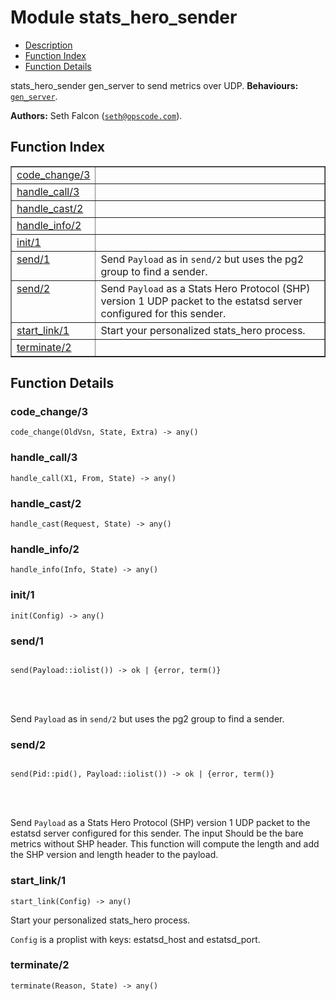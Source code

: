 

# Module stats_hero_sender #
* [Description](#description)
* [Function Index](#index)
* [Function Details](#functions)


stats_hero_sender gen_server to send metrics over UDP.
__Behaviours:__ [`gen_server`](gen_server.md).

__Authors:__ Seth Falcon ([`seth@opscode.com`](mailto:seth@opscode.com)).
<a name="index"></a>

## Function Index ##


<table width="100%" border="1" cellspacing="0" cellpadding="2" summary="function index"><tr><td valign="top"><a href="#code_change-3">code_change/3</a></td><td></td></tr><tr><td valign="top"><a href="#handle_call-3">handle_call/3</a></td><td></td></tr><tr><td valign="top"><a href="#handle_cast-2">handle_cast/2</a></td><td></td></tr><tr><td valign="top"><a href="#handle_info-2">handle_info/2</a></td><td></td></tr><tr><td valign="top"><a href="#init-1">init/1</a></td><td></td></tr><tr><td valign="top"><a href="#send-1">send/1</a></td><td>Send <code>Payload</code> as in <code>send/2</code> but uses the pg2 group to find a sender.</td></tr><tr><td valign="top"><a href="#send-2">send/2</a></td><td>Send <code>Payload</code> as a Stats Hero Protocol (SHP) version 1 UDP packet to the estatsd
server configured for this sender.</td></tr><tr><td valign="top"><a href="#start_link-1">start_link/1</a></td><td>Start your personalized stats_hero process.</td></tr><tr><td valign="top"><a href="#terminate-2">terminate/2</a></td><td></td></tr></table>


<a name="functions"></a>

## Function Details ##

<a name="code_change-3"></a>

### code_change/3 ###

`code_change(OldVsn, State, Extra) -> any()`


<a name="handle_call-3"></a>

### handle_call/3 ###

`handle_call(X1, From, State) -> any()`


<a name="handle_cast-2"></a>

### handle_cast/2 ###

`handle_cast(Request, State) -> any()`


<a name="handle_info-2"></a>

### handle_info/2 ###

`handle_info(Info, State) -> any()`


<a name="init-1"></a>

### init/1 ###

`init(Config) -> any()`


<a name="send-1"></a>

### send/1 ###


<pre><code>
send(Payload::iolist()) -&gt; ok | {error, term()}
</code></pre>

<br></br>


Send `Payload` as in `send/2` but uses the pg2 group to find a sender.
<a name="send-2"></a>

### send/2 ###


<pre><code>
send(Pid::pid(), Payload::iolist()) -&gt; ok | {error, term()}
</code></pre>

<br></br>


Send `Payload` as a Stats Hero Protocol (SHP) version 1 UDP packet to the estatsd
server configured for this sender. The input Should be the bare metrics without SHP
header. This function will compute the length and add the SHP version and length header
to the payload.
<a name="start_link-1"></a>

### start_link/1 ###

`start_link(Config) -> any()`


Start your personalized stats_hero process.


`Config` is a proplist with keys: estatsd_host and estatsd_port.

<a name="terminate-2"></a>

### terminate/2 ###

`terminate(Reason, State) -> any()`


